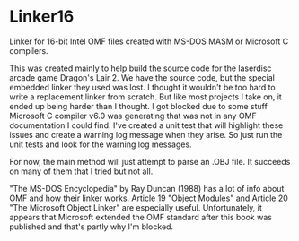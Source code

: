 # Linker16
Linker for 16-bit Intel OMF files created with MS-DOS MASM or Microsoft C compilers.

This was created mainly to help build the source code for the laserdisc arcade game Dragon's Lair 2.  We have the source code, but the special embedded linker they used was lost.  I thought it wouldn't be too hard to write a replacement linker from scratch.  But like most projects I take on, it ended up being harder than I thought.  I got blocked due to some stuff Microsoft C compiler v6.0 was generating that was not in any OMF documentation I could find.  I've created a unit test that will highlight these issues and create a warning log message when they arise.  So just run the unit tests and look for the warning log messages.

For now, the main method will just attempt to parse an .OBJ file.  It succeeds on many of them that I tried but not all.

"The MS-DOS Encyclopedia" by Ray Duncan (1988) has a lot of info about OMF and how their linker works.  Article 19 "Object Modules" and Article 20 "The Microsoft Object Linker" are especially useful.  Unfortunately, it appears that Microsoft extended the OMF standard after this book was published and that's partly why I'm blocked.
